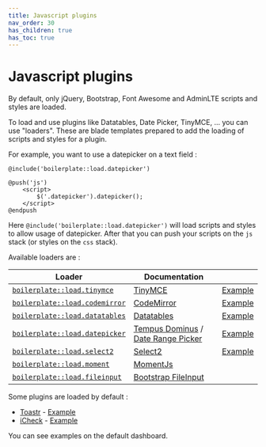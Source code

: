 ```yaml
---
title: Javascript plugins
nav_order: 30
has_children: true
has_toc: true
---
```


# Javascript plugins

By default, only jQuery, Bootstrap, Font Awesome and AdminLTE scripts and styles are loaded.

To load and use plugins like Datatables, Date Picker, TinyMCE, ... you can use "loaders". These are blade templates
prepared to add the loading of scripts and styles for a plugin.

For example, you want to use a datepicker on a text field :

```blade
@include('boilerplate::load.datepicker')

@push('js')
    <script>
        $('.datepicker').datepicker();
    </script>
@endpush
```

Here `@include('boilerplate::load.datepicker')` will load scripts and styles to allow usage of datepicker. After that
you can push your scripts on the `js` stack (or styles on the `css` stack).

Available loaders are :

| Loader  | Documentation  |  |
|---|---|---|
| [`boilerplate::load.tinymce`](https://github.com/sebastienheyd/boilerplate/blob/master/src/resources/views/load/tinymce.blade.php) | [TinyMCE](https://www.tiny.cloud)  | [Example](https://github.com/sebastienheyd/boilerplate/blob/master/src/resources/views/plugins/demo/tinymce.blade.php) |
| [`boilerplate::load.codemirror`](https://github.com/sebastienheyd/boilerplate/blob/master/src/resources/views/load/codemirror.blade.php) | [CodeMirror](https://codemirror.net/) | [Example](https://github.com/sebastienheyd/boilerplate/blob/master/src/resources/views/plugins/demo/codemirror.blade.php) |
| [`boilerplate::load.datatables`](https://github.com/sebastienheyd/boilerplate/blob/master/src/resources/views/load/datatables.blade.php) | [Datatables](https://www.datatables.net/) | [Example](https://github.com/sebastienheyd/boilerplate/blob/master/src/resources/views/plugins/demo/datatables.blade.php) |
| [`boilerplate::load.datepicker`](https://github.com/sebastienheyd/boilerplate/blob/master/src/resources/views/load/datepicker.blade.php) | [Tempus Dominus](https://tempusdominus.github.io/bootstrap-4/) / [Date Range Picker](https://www.daterangepicker.com) | [Example](https://github.com/sebastienheyd/boilerplate/blob/master/src/resources/views/plugins/demo/datepicker.blade.php) |
| [`boilerplate::load.select2`](https://github.com/sebastienheyd/boilerplate/blob/master/src/resources/views/load/select2.blade.php) | [Select2](https://select2.github.io/) | [Example](https://github.com/sebastienheyd/boilerplate/blob/master/src/resources/views/plugins/demo/select2.blade.php) |
| [`boilerplate::load.moment`](https://github.com/sebastienheyd/boilerplate/blob/master/src/resources/views/load/moment.blade.php) | [MomentJs](http://momentjs.com/) | |
| [`boilerplate::load.fileinput`](https://github.com/sebastienheyd/boilerplate/blob/master/src/resources/views/load/fileinput.blade.php) | [Bootstrap FileInput](http://plugins.krajee.com/file-input) | |  

Some plugins are loaded by default :


* [Toastr](https://codeseven.github.io/toastr/) -
[Example](https://github.com/sebastienheyd/boilerplate/blob/master/src/resources/views/plugins/demo/notify.blade.php)
* [iCheck](https://github.com/bantikyan/icheck-bootstrap) - [Example](https://github.com/sebastienheyd/boilerplate/blob/master/src/resources/views/plugins/demo/icheck.blade.php)

You can see examples on the default dashboard.
